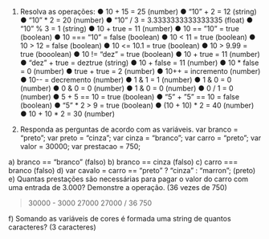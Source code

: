 1. Resolva as operações:
● 10 + 15 = 25 (number)
● “10” + 2 = 12 (string)
● “10” * 2 = 20  (number)
● “10” / 3 =  3.3333333333333335 (float)
● “10” % 3 =  1  (string)
● 10 + true =  11 (number)
● 10 == ”10” = true (boolean)
● 10 === “10” = false (boolean)
● 10 < 11 = true (boolean)
● 10 > 12 = false (boolean)
● 10 <= 10.1 = true (boolean)
● 10 > 9.99 =  true (booolean)
● 10 != “dez” = true (boolean)
● 10 + true = 11 (number)
● “dez” + true = deztrue (string)
● 10 + false = 11 (number)
● 10 * false = 0 (number)
● true + true = 2 (number)
● 10++ = incremento (number)
● 10-- = decremento (number)
● 1 & 1 = 1 (number)
● 1 & 0 = 0 (number)
● 0 & 0 = 0 (number)
● 1 & 0 = 0 (number)
● 0 / 1 = 0 (number)
● 5 + 5 == 10 = true (boolean)
● “5” + ”5” == 10 = false (boolean)
● “5” * 2 > 9 = true (boolean)
● (10 + 10) * 2 = 40 (number)
● 10 + 10 * 2 = 30 (number)


2. Responda as perguntas de acordo com as variáveis.
var branco = “preto”;
var preto = “cinza”;
var cinza = “branco”;
var carro = “preto”;
var valor = 30000;
var prestacao = 750;

a) branco == “branco” (falso)
b) branco == cinza  (falso)
c) carro === branco (falso)
d) var cavalo = carro == “preto” ? “cinza” : “marron”; (preto)
e) Quantas prestações são necessárias para pagar o valor do carro com uma entrada 
de 3.000? Demonstre a operação. (36 vezes de 750)
> 30000 - 3000
27000
> 27000 / 36
750

f) Somando as variáveis de cores é formada uma string de quantos caracteres? (3 caracteres)
